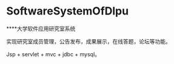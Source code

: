 # SoftwareSystemOfDlpu
****大学软件应用研究室系统

实现研究室成员管理，公告发布，成果展示，在线答题，论坛等功能。<br/>

Jsp + servlet + mvc + jdbc + mysql。
